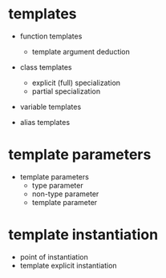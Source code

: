 

# templates
+ function templates
  + template argument deduction

+ class templates
  - explicit (full) specialization
  - partial specialization
+ variable templates
+ alias templates

# template parameters
+ template parameters
  + type parameter
  + non-type parameter
  + template parameter 

# template instantiation
+ point of instantiation
+ template explicit instantiation
